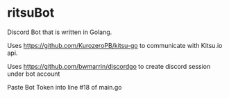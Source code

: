 # ritsuBot
Discord Bot that is written in Golang.

Uses https://github.com/KurozeroPB/kitsu-go to communicate with Kitsu.io api.

Uses https://github.com/bwmarrin/discordgo to create discord session under bot account

Paste Bot Token into line #18 of main.go
